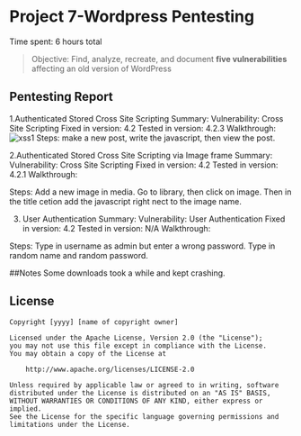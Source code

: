 # Project 7-Wordpress Pentesting

Time spent: 6 hours total

> Objective: Find, analyze, recreate, and document **five vulnerabilities** affecting an old version of WordPress

## Pentesting Report

1.Authenticated Stored Cross Site Scripting
Summary:
  Vulnerability: Cross Site Scripting
  Fixed in version: 4.2
  Tested in version: 4.2.3
  Walkthrough:
    ![xss1](https://user-images.githubusercontent.com/23129522/47958720-63b2e100-dfa7-11e8-8e74-df6262d55dae.gif)
   Steps: make a new post, write the javascript, then view the post.

2.Authenticated Stored Cross Site Scripting via Image frame
Summary:
  Vulnerability: Cross Site Scripting
  Fixed in version: 4.2
  Tested in version: 4.2.1
  Walkthrough:
  
  Steps: Add a new image in media. Go to library, then click on image. Then in the title cetion add the javascript right nect to the image name.
  
3. User Authentication
Summary:
  Vulnerability: User Authentication
  Fixed in version: 4.2
  Tested in version: N/A
  Walkthrough:
  
  Steps: Type in username as admin but enter a wrong password. Type in random name and random password.
  
  ##Notes
  Some downloads took a while and kept crashing.
  
  
  ## License

    Copyright [yyyy] [name of copyright owner]

    Licensed under the Apache License, Version 2.0 (the "License");
    you may not use this file except in compliance with the License.
    You may obtain a copy of the License at

        http://www.apache.org/licenses/LICENSE-2.0

    Unless required by applicable law or agreed to in writing, software
    distributed under the License is distributed on an "AS IS" BASIS,
    WITHOUT WARRANTIES OR CONDITIONS OF ANY KIND, either express or implied.
    See the License for the specific language governing permissions and
    limitations under the License.
